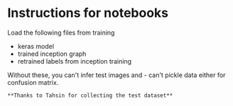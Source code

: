 # Instructions for notebooks

Load the following files from training

- keras model
- trained inception graph
- retrained labels from inception training

Without these, you can't infer test images and - can't pickle data either for confusion matrix.

    **Thanks to Tahsin for collecting the test dataset**